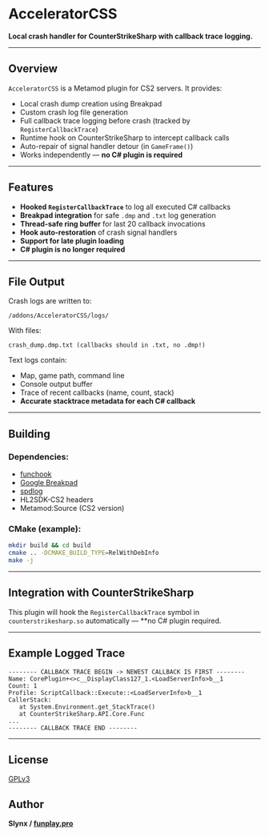 # AcceleratorCSS

**Local crash handler for CounterStrikeSharp with callback trace logging.**

---

## Overview

`AcceleratorCSS` is a Metamod plugin for CS2 servers. It provides:

* Local crash dump creation using Breakpad
* Custom crash log file generation
* Full callback trace logging before crash (tracked by `RegisterCallbackTrace`)
* Runtime hook on CounterStrikeSharp to intercept callback calls
* Auto-repair of signal handler detour (in `GameFrame()`)
* Works independently — **no C# plugin is required**

---

## Features

* **Hooked `RegisterCallbackTrace`** to log all executed C# callbacks
* **Breakpad integration** for safe `.dmp` and `.txt` log generation
* **Thread-safe ring buffer** for last 20 callback invocations
* **Hook auto-restoration** of crash signal handlers
* **Support for late plugin loading**
* **C# plugin is no longer required**

---

## File Output

Crash logs are written to:

```
/addons/AcceleratorCSS/logs/
```

With files:

```
crash_dump.dmp.txt (callbacks should in .txt, no .dmp!)
```

Text logs contain:

* Map, game path, command line
* Console output buffer
* Trace of recent callbacks (name, count, stack)
* **Accurate stacktrace metadata for each C# callback**

---

## Building

### Dependencies:

* [funchook](https://github.com/kubo/funchook)
* [Google Breakpad](https://chromium.googlesource.com/breakpad/breakpad/)
* [spdlog](https://github.com/gabime/spdlog)
* HL2SDK-CS2 headers
* Metamod\:Source (CS2 version)

### CMake (example):

```bash
mkdir build && cd build
cmake .. -DCMAKE_BUILD_TYPE=RelWithDebInfo
make -j
```

---

## Integration with CounterStrikeSharp

This plugin will hook the `RegisterCallbackTrace` symbol in `counterstrikesharp.so` automatically — **no C# plugin required.

---

## Example Logged Trace

```text
-------- CALLBACK TRACE BEGIN -> NEWEST CALLBACK IS FIRST --------
Name: CorePlugin+<>c__DisplayClass127_1.<LoadServerInfo>b__1
Count: 1
Profile: ScriptCallback::Execute::<LoadServerInfo>b__1
CallerStack:
   at System.Environment.get_StackTrace()
   at CounterStrikeSharp.API.Core.Func
...
-------- CALLBACK TRACE END --------
```

---

## License

[GPLv3](https://www.gnu.org/licenses/gpl-3.0.en.html)

## Author

**Slynx / [funplay.pro](https://funplay.pro/)**
